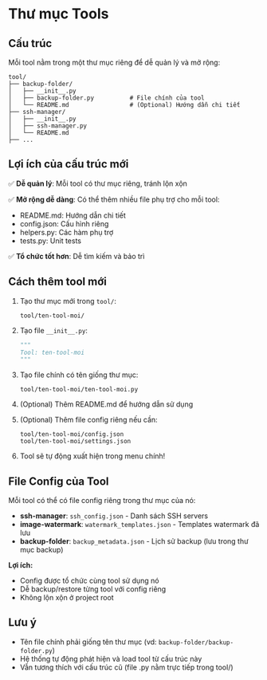 # Thư mục Tools

## Cấu trúc

Mỗi tool nằm trong một thư mục riêng để dễ quản lý và mở rộng:

```
tool/
├── backup-folder/
│   ├── __init__.py
│   ├── backup-folder.py          # File chính của tool
│   └── README.md                 # (Optional) Hướng dẫn chi tiết
├── ssh-manager/
│   ├── __init__.py
│   ├── ssh-manager.py
│   └── README.md
├── ...
```

## Lợi ích của cấu trúc mới

✅ **Dễ quản lý**: Mỗi tool có thư mục riêng, tránh lộn xộn

✅ **Mở rộng dễ dàng**: Có thể thêm nhiều file phụ trợ cho mỗi tool:
   - README.md: Hướng dẫn chi tiết
   - config.json: Cấu hình riêng
   - helpers.py: Các hàm phụ trợ
   - tests.py: Unit tests

✅ **Tổ chức tốt hơn**: Dễ tìm kiếm và bảo trì

## Cách thêm tool mới

1. Tạo thư mục mới trong `tool/`:
   ```
   tool/ten-tool-moi/
   ```

2. Tạo file `__init__.py`:
   ```python
   """
   Tool: ten-tool-moi
   """
   ```

3. Tạo file chính có tên giống thư mục:
   ```
   tool/ten-tool-moi/ten-tool-moi.py
   ```

4. (Optional) Thêm README.md để hướng dẫn sử dụng

5. (Optional) Thêm file config riêng nếu cần:
   ```
   tool/ten-tool-moi/config.json
   tool/ten-tool-moi/settings.json
   ```

6. Tool sẽ tự động xuất hiện trong menu chính!

## File Config của Tool

Mỗi tool có thể có file config riêng trong thư mục của nó:

- **ssh-manager**: `ssh_config.json` - Danh sách SSH servers
- **image-watermark**: `watermark_templates.json` - Templates watermark đã lưu
- **backup-folder**: `backup_metadata.json` - Lịch sử backup (lưu trong thư mục backup)

**Lợi ích:**
- Config được tổ chức cùng tool sử dụng nó
- Dễ backup/restore từng tool với config riêng
- Không lộn xộn ở project root

## Lưu ý

- Tên file chính phải giống tên thư mục (vd: `backup-folder/backup-folder.py`)
- Hệ thống tự động phát hiện và load tool từ cấu trúc này
- Vẫn tương thích với cấu trúc cũ (file .py nằm trực tiếp trong tool/)


